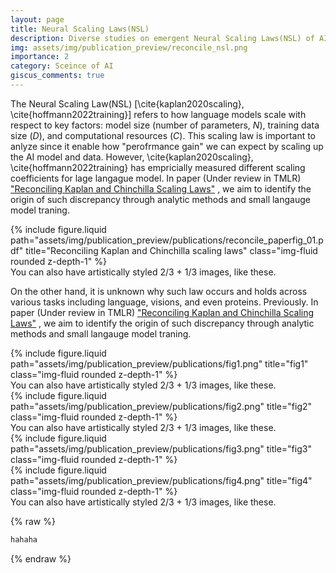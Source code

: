 ```yaml
---
layout: page
title: Neural Scaling Laws(NSL)
description: Diverse studies on emergent Neural Scaling Laws(NSL) of AI
img: assets/img/publication_preview/reconcile_nsl.png
importance: 2
category: Sceince of AI
giscus_comments: true
---
```


The Neural Scaling Law(NSL) [\cite{kaplan2020scaling}, \cite{hoffmann2022training}] refers to how language models scale with respect to key factors: model size (number of parameters, $N$), training data size ($D$), and computational resources ($C$). This scaling law is important to anlyze since it enable how "perofrmance gain" we can expect by scaling up the AI model and data.
However, \cite{kaplan2020scaling}, \cite{hoffmann2022training} has empricially measured different scaling coefficients for lage langague model. In paper (Under review in TMLR) <a href="https://arxiv.org/pdf/2406.12907">"Reconciling Kaplan and Chinchilla Scaling Laws"</a> , we aim to identify the origin of such discrepancy through analytic methods and small langauge model traning.

<div class="row justify-content-sm-center">
    <div class="col-sm-8 mt-3 mt-md-0">
        {% include figure.liquid path="assets/img/publication_preview/publications/reconcile_paperfig_01.pdf" title="Reconciling Kaplan and Chinchilla scaling laws" class="img-fluid rounded z-depth-1" %}
    </div>
</div>
<div class="caption">
    You can also have artistically styled 2/3 + 1/3 images, like these.
</div>

On the other hand, it is unknown why such law occurs and holds across various tasks including language, visions, and even proteins. Previously. In paper (Under review in TMLR) <a href="https://arxiv.org/pdf/2406.12907">"Reconciling Kaplan and Chinchilla Scaling Laws"</a> , we aim to identify the origin of such discrepancy through analytic methods and small langauge model traning.

<div class="row justify-content-sm-center">
    <div class="col-sm-8 mt-3 mt-md-0">
        {% include figure.liquid path="assets/img/publication_preview/publications/fig1.png" title="fig1" class="img-fluid rounded z-depth-1" %}
    </div>
</div>
<div class="caption">
    You can also have artistically styled 2/3 + 1/3 images, like these.
</div>

<div class="row justify-content-sm-center">
    <div class="col-sm-8 mt-3 mt-md-0">
        {% include figure.liquid path="assets/img/publication_preview/publications/fig2.png" title="fig2" class="img-fluid rounded z-depth-1" %}
    </div>
</div>
<div class="caption">
    You can also have artistically styled 2/3 + 1/3 images, like these.
</div>

<div class="row justify-content-sm-center">
    <div class="col-sm-8 mt-3 mt-md-0">
        {% include figure.liquid path="assets/img/publication_preview/publications/fig3.png" title="fig3" class="img-fluid rounded z-depth-1" %}
    </div>
    <div class="col-sm-8 mt-3 mt-md-0">
        {% include figure.liquid path="assets/img/publication_preview/publications/fig4.png" title="fig4" class="img-fluid rounded z-depth-1" %}
    </div>
</div>
<div class="caption">
    You can also have artistically styled 2/3 + 1/3 images, like these.
</div>


{% raw %}

```html
hahaha
```

{% endraw %}
